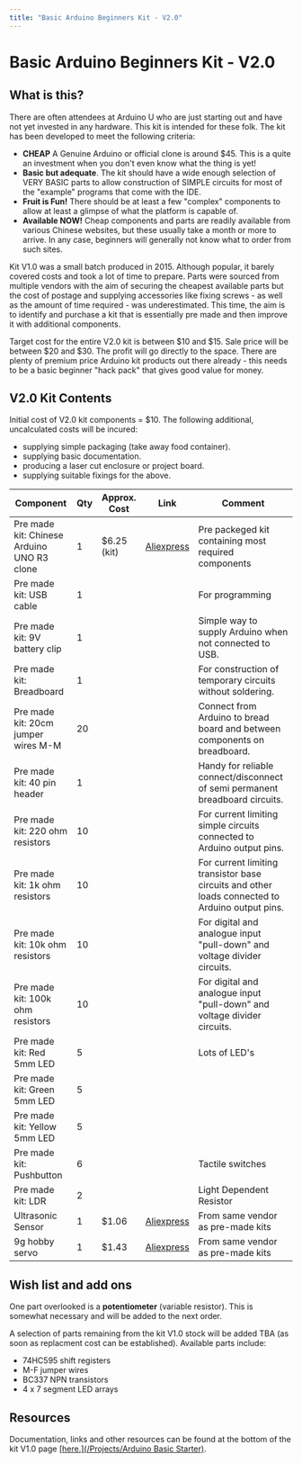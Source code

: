 ```yaml
---
title: "Basic Arduino Beginners Kit - V2.0"
---
```

# Basic Arduino Beginners Kit - V2.0

## What is this?

There are often attendees at Arduino U who are just starting out and have not yet invested in any hardware. This kit is intended for these folk. The kit has been developed to meet the following criteria:

-   **CHEAP** A Genuine Arduino or official clone is around \$45. This is a quite an investment when you don't even know what the thing is yet!
-   **Basic but adequate**. The kit should have a wide enough selection of VERY BASIC parts to allow construction of SIMPLE circuits for most of the "example" programs that come with the IDE.
-   **Fruit is Fun!** There should be at least a few "complex" components to allow at least a glimpse of what the platform is capable of.
-   **Available NOW!** Cheap components and parts are readily available from various Chinese websites, but these usually take a month or more to arrive. In any case, beginners will generally not know what to order from such sites.

Kit V1.0 was a small batch produced in 2015. Although popular, it barely covered costs and took a lot of time to prepare. Parts were sourced from multiple vendors with the aim of securing the cheapest available parts but the cost of postage and supplying accessories like fixing screws - as well as the amount of time required - was underestimated. This time, the aim is to identify and purchase a kit that is essentially pre made and then improve it with additional components.

Target cost for the entire V2.0 kit is between \$10 and \$15. Sale price will be between \$20 and \$30. The profit will go directly to the space. There are plenty of premium price Arduino kit products out there already - this needs to be a basic beginner "hack pack" that gives good value for money.

## V2.0 Kit Contents

Initial cost of V2.0 kit components = \$10. The following additional, uncalculated costs will be incured:

-   supplying simple packaging (take away food container).
-   supplying basic documentation.
-   producing a laser cut enclosure or project board.
-   supplying suitable fixings for the above.

| Component                                  | Qty | Approx. Cost | Link                                                                                                                                                                                      | Comment                                                                                         |
|--------------------------------------------|-----|--------------|-------------------------------------------------------------------------------------------------------------------------------------------------------------------------------------------|-------------------------------------------------------------------------------------------------|
| Pre made kit: Chinese Arduino UNO R3 clone | 1   | \$6.25 (kit) | [Aliexpress](https://www.aliexpress.com/item/HX-Studio-UNO-R3-Starter-Kit-MINI-Breadboard-LED-Jumper-Wire-button-for-Arduino-Free-Shipping/32816673416.html?spm=a2g0s.8937460.0.0.N8dh6D) | Pre packeged kit containing most required components                                            |
| Pre made kit: USB cable                    | 1   |              |                                                                                                                                                                                           | For programming                                                                                 |
| Pre made kit: 9V battery clip              | 1   |              |                                                                                                                                                                                           | Simple way to supply Arduino when not connected to USB.                                         |
| Pre made kit: Breadboard                   | 1   |              |                                                                                                                                                                                           | For construction of temporary circuits without soldering.                                       |
| Pre made kit: 20cm jumper wires M-M        | 20  |              |                                                                                                                                                                                           | Connect from Arduino to bread board and between components on breadboard.                       |
| Pre made kit: 40 pin header                | 1   |              |                                                                                                                                                                                           | Handy for reliable connect/disconnect of semi permanent breadboard circuits.                    |
| Pre made kit: 220 ohm resistors            | 10  |              |                                                                                                                                                                                           | For current limiting simple circuits connected to Arduino output pins.                          |
| Pre made kit: 1k ohm resistors             | 10  |              |                                                                                                                                                                                           | For current limiting transistor base circuits and other loads connected to Arduino output pins. |
| Pre made kit: 10k ohm resistors            | 10  |              |                                                                                                                                                                                           | For digital and analogue input "pull-down" and voltage divider circuits.                        |
| Pre made kit: 100k ohm resistors           | 10  |              |                                                                                                                                                                                           | For digital and analogue input "pull-down" and voltage divider circuits.                        |
| Pre made kit: Red 5mm LED                  | 5   |              |                                                                                                                                                                                           | Lots of LED's                                                                                   |
| Pre made kit: Green 5mm LED                | 5   |              |                                                                                                                                                                                           |                                                                                                 |
| Pre made kit: Yellow 5mm LED               | 5   |              |                                                                                                                                                                                           |                                                                                                 |
| Pre made kit: Pushbutton                   | 6   |              |                                                                                                                                                                                           | Tactile switches                                                                                |
| Pre made kit: LDR                          | 2   |              |                                                                                                                                                                                           | Light Dependent Resistor                                                                        |
| Ultrasonic Sensor                          | 1   | \$1.06       | [Aliexpress](https://www.aliexpress.com/item/10pcs-HC-SR04-Ultrasonic-Module-Distance-Measuring-Transducer-Sensor-For-Arduino/32528824707.html?spm=a2g0s.8937460.0.0.N8dh6D)              | From same vendor as pre-made kits                                                               |
| 9g hobby servo                             | 1   | \$1.43       | [Aliexpress](https://www.aliexpress.com/item/TowerPro-SG90-9G-Micro-Servo-Motor-RC-Robot-Helicopter-Airplane-Controls-TE147/32618052837.html?spm=a2g0s.8937460.0.0.N8dh6D)                | From same vendor as pre-made kits                                                               |

## Wish list and add ons

One part overlooked is a **potentiometer** (variable resistor). This is somewhat necessary and will be added to the next order.

A selection of parts remaining from the kit V1.0 stock will be added TBA (as soon as replacment cost can be established). Available parts include:

-   74HC595 shift registers
-   M-F jumper wires
-   BC337 NPN transistors
-   4 x 7 segment LED arrays

## Resources

Documentation, links and other resources can be found at the bottom of the kit V1.0 page <u>[here.](/Projects/Arduino Basic Starter)</u>.
